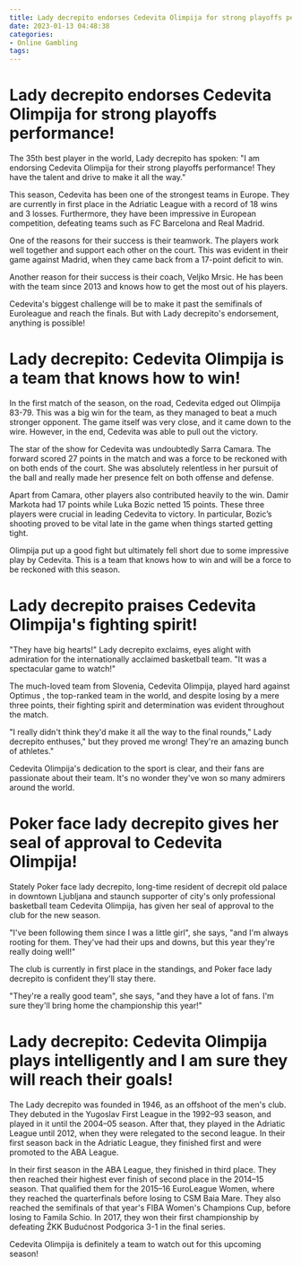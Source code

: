 ```yaml
---
title: Lady decrepito endorses Cedevita Olimpija for strong playoffs performance!
date: 2023-01-13 04:48:38
categories:
- Online Gambling
tags:
---
```



#  Lady decrepito endorses Cedevita Olimpija for strong playoffs performance!

The 35th best player in the world, Lady decrepito has spoken: "I am endorsing Cedevita Olimpija for their strong playoffs performance! They have the talent and drive to make it all the way."

This season, Cedevita has been one of the strongest teams in Europe. They are currently in first place in the Adriatic League with a record of 18 wins and 3 losses. Furthermore, they have been impressive in European competition, defeating teams such as FC Barcelona and Real Madrid.

One of the reasons for their success is their teamwork. The players work well together and support each other on the court. This was evident in their game against Madrid, when they came back from a 17-point deficit to win.

Another reason for their success is their coach, Veljko Mrsic. He has been with the team since 2013 and knows how to get the most out of his players.

Cedevita's biggest challenge will be to make it past the semifinals of Euroleague and reach the finals. But with Lady decrepito's endorsement, anything is possible!

#  Lady decrepito: Cedevita Olimpija is a team that knows how to win!

In the first match of the season, on the road, Cedevita edged out Olimpija 83-79. This was a big win for the team, as they managed to beat a much stronger opponent. The game itself was very close, and it came down to the wire. However, in the end, Cedevita was able to pull out the victory.

The star of the show for Cedevita was undoubtedly Sarra Camara. The forward scored 27 points in the match and was a force to be reckoned with on both ends of the court. She was absolutely relentless in her pursuit of the ball and really made her presence felt on both offense and defense.

Apart from Camara, other players also contributed heavily to the win. Damir Markota had 17 points while Luka Bozic netted 15 points. These three players were crucial in leading Cedevita to victory. In particular, Bozic’s shooting proved to be vital late in the game when things started getting tight.

Olimpija put up a good fight but ultimately fell short due to some impressive play by Cedevita. This is a team that knows how to win and will be a force to be reckoned with this season.

#  Lady decrepito praises Cedevita Olimpija's fighting spirit!

"They have big hearts!" Lady decrepito exclaims, eyes alight with admiration for the internationally acclaimed basketball team. "It was a spectacular game to watch!"

The much-loved team from Slovenia, Cedevita Olimpija, played hard against Optimus , the top-ranked team in the world, and despite losing by a mere three points, their fighting spirit and determination was evident throughout the match.

"I really didn't think they'd make it all the way to the final rounds," Lady decrepito enthuses," but they proved me wrong! They're an amazing bunch of athletes."

Cedevita Olimpija's dedication to the sport is clear, and their fans are passionate about their team. It's no wonder they've won so many admirers around the world.

#  Poker face lady decrepito gives her seal of approval to Cedevita Olimpija!

Stately Poker face lady decrepito, long-time resident of decrepit old palace in downtown Ljubljana and staunch supporter of city's only professional basketball team Cedevita Olimpija, has given her seal of approval to the club for the new season.

"I've been following them since I was a little girl", she says, "and I'm always rooting for them. They've had their ups and downs, but this year they're really doing well!"

The club is currently in first place in the standings, and Poker face lady decrepito is confident they'll stay there.

"They're a really good team", she says, "and they have a lot of fans. I'm sure they'll bring home the championship this year!"

#  Lady decrepito: Cedevita Olimpija plays intelligently and I am sure they will reach their goals!

The Lady decrepito was founded in 1946, as an offshoot of the men's club. They debuted in the Yugoslav First League in the 1992–93 season, and played in it until the 2004–05 season. After that, they played in the Adriatic League until 2012, when they were relegated to the second league. In their first season back in the Adriatic League, they finished first and were promoted to the ABA League.

In their first season in the ABA League, they finished in third place. They then reached their highest ever finish of second place in the 2014–15 season. That qualified them for the 2015–16 EuroLeague Women, where they reached the quarterfinals before losing to CSM Baia Mare. They also reached the semifinals of that year's FIBA Women's Champions Cup, before losing to Famila Schio. In 2017, they won their first championship by defeating ŽKK Budućnost Podgorica 3-1 in the final series.

Cedevita Olimpija is definitely a team to watch out for this upcoming season!